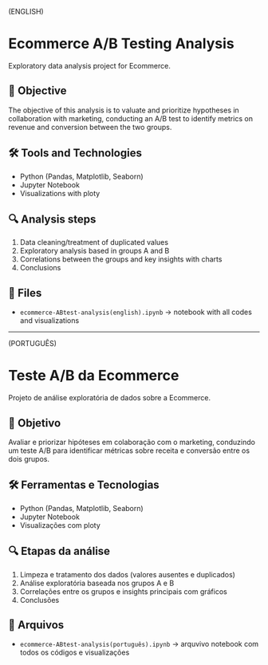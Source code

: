 (ENGLISH)

# Ecommerce A/B Testing Analysis 

Exploratory data analysis project for Ecommerce.

## 📌 Objective
The objective of this analysis is to valuate and prioritize hypotheses in collaboration with marketing, conducting an A/B test to identify metrics on revenue and conversion between the two groups.

## 🛠️ Tools and Technologies
- Python (Pandas, Matplotlib, Seaborn)
- Jupyter Notebook
- Visualizations with ploty

## 🔍 Analysis steps
1. Data cleaning/treatment of duplicated values
2. Exploratory analysis based in groups A and B
3. Correlations between the groups and key insights with charts
4. Conclusions

## 📁 Files
- `ecommerce-ABtest-analysis(english).ipynb` → notebook with all codes and visualizations

__________________________________________________________________________________________________________________________________________________________________________________________________________________
(PORTUGUÊS)

# Teste A/B da Ecommerce 

Projeto de análise exploratória de dados sobre a Ecommerce.

## 📌 Objetivo
Avaliar e priorizar hipóteses em colaboração com o marketing, conduzindo um teste A/B para identificar métricas sobre receita e conversão entre os dois grupos.

## 🛠️ Ferramentas e Tecnologias
- Python (Pandas, Matplotlib, Seaborn)
- Jupyter Notebook
- Visualizações com ploty

## 🔍 Etapas da análise
1. Limpeza e tratamento dos dados (valores ausentes e duplicados)
2. Análise exploratória baseada nos grupos A e B
3. Correlações entre os grupos e insights principais com gráficos
4. Conclusões

## 📁 Arquivos
- `ecommerce-ABtest-analysis(português).ipynb` → arquvivo notebook com todos os códigos e visualizações
